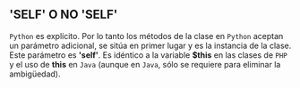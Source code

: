 ## 'SELF' O NO 'SELF'

`Python` es explícito. Por lo tanto los métodos de la clase en `Python` aceptan un parámetro adicional, se sitúa en primer lugar y es la instancia de la clase. Este parámetro es **'self'**. Es idéntico a la variable **$this** en las clases de `PHP` y el uso de **this** en `Java` (aunque en `Java`, sólo se requiere para eliminar la ambigüedad). 